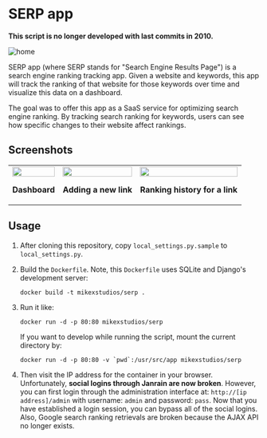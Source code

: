 SERP app
========

**This script is no longer developed with last commits in 2010.**

<img src="https://github.com/mikexstudios/serp/blob/master/screenshots/combined_700x240.png" alt="home">

SERP app (where SERP stands for "Search Engine Results Page") is a search engine
ranking tracking app. Given a website and keywords, this app will track the
ranking of that website for those keywords over time and visualize this data
on a dashboard. 

The goal was to offer this app as a SaaS service for optimizing search engine
ranking. By tracking search ranking for keywords, users can see how specific
changes to their website affect rankings.

## Screenshots

<table>
<tr>
  <td align="center">
   <img src="https://github.com/mikexstudios/serp/blob/master/screenshots/dashboard.png" width="100%">
   <p><strong>Dashboard</strong></p>
  </td>
  <td align="center">
    <img src="https://github.com/mikexstudios/serp/blob/master/screenshots/add.png" width="100%">
    <p><strong>Adding a new link</strong></p>
  </td>
  <td align="center">
    <img src="https://github.com/mikexstudios/serp/blob/master/screenshots/history%20upload-mp3.png" width="100%">
    <p><strong>Ranking history for a link</strong></p>
  </td>
</tr>
</table>

## Usage

1. After cloning this repository, copy `local_settings.py.sample` to 
   `local_settings.py`.

2. Build the `Dockerfile`. Note, this `Dockerfile` uses SQLite and Django's
   development server:

   `docker build -t mikexstudios/serp .`

2. Run it like:

   `docker run -d -p 80:80 mikexstudios/serp`

   If you want to develop while running the script, mount the current 
   directory by:

   ```docker run -d -p 80:80 -v `pwd`:/usr/src/app mikexstudios/serp```

3. Then visit the IP address for the container in your browser. Unfortunately,
   **social logins through Janrain are now broken**. However, you can first
   login through the administration interface at: `http://[ip address]/admin`
   with username: `admin` and password: `pass`. Now that you have established a
   login session, you can bypass all of the social logins. Also, Google search
   ranking retrievals are broken because the AJAX API no longer exists.
